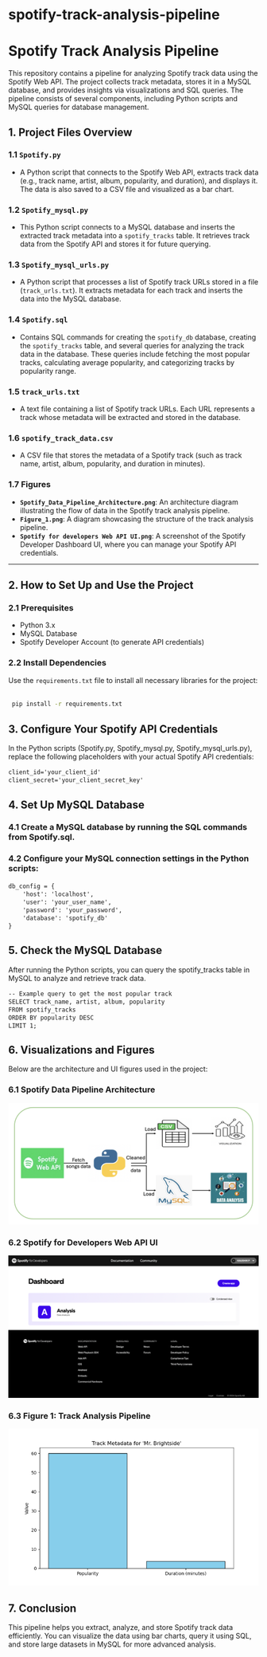 # spotify-track-analysis-pipeline

# Spotify Track Analysis Pipeline

This repository contains a pipeline for analyzing Spotify track data using the Spotify Web API. The project collects track metadata, stores it in a MySQL database, and provides insights via visualizations and SQL queries. The pipeline consists of several components, including Python scripts and MySQL queries for database management.

## 1. Project Files Overview

### 1.1 **`Spotify.py`**
   - A Python script that connects to the Spotify Web API, extracts track data (e.g., track name, artist, album, popularity, and duration), and displays it. The data is also saved to a CSV file and visualized as a bar chart.

### 1.2 **`Spotify_mysql.py`**
   - This Python script connects to a MySQL database and inserts the extracted track metadata into a `spotify_tracks` table. It retrieves track data from the Spotify API and stores it for future querying.

### 1.3 **`Spotify_mysql_urls.py`**
   - A Python script that processes a list of Spotify track URLs stored in a file (`track_urls.txt`). It extracts metadata for each track and inserts the data into the MySQL database.

### 1.4 **`Spotify.sql`**
   - Contains SQL commands for creating the `spotify_db` database, creating the `spotify_tracks` table, and several queries for analyzing the track data in the database. These queries include fetching the most popular tracks, calculating average popularity, and categorizing tracks by popularity range.

### 1.5 **`track_urls.txt`**
   - A text file containing a list of Spotify track URLs. Each URL represents a track whose metadata will be extracted and stored in the database.

### 1.6 **`spotify_track_data.csv`**
   - A CSV file that stores the metadata of a Spotify track (such as track name, artist, album, popularity, and duration in minutes).

### 1.7 **Figures**
   - **`Spotify_Data_Pipeline_Architecture.png`**: An architecture diagram illustrating the flow of data in the Spotify track analysis pipeline.
   - **`Figure_1.png`**: A diagram showcasing the structure of the track analysis pipeline.
   - **`Spotify for developers Web API UI.png`**: A screenshot of the Spotify Developer Dashboard UI, where you can manage your Spotify API credentials.

---

## 2. How to Set Up and Use the Project

### 2.1 Prerequisites
- Python 3.x
- MySQL Database
- Spotify Developer Account (to generate API credentials)

### 2.2 **Install Dependencies** 
Use the `requirements.txt` file to install all necessary libraries for the project:  

```bash

 pip install -r requirements.txt

```

## 3. Configure Your Spotify API Credentials

In the Python scripts (Spotify.py, Spotify_mysql.py, Spotify_mysql_urls.py), replace the following placeholders with your actual Spotify API credentials:

```
client_id='your_client_id'
client_secret='your_client_secret_key'

```

## 4. Set Up MySQL Database

### 4.1 Create a MySQL database by running the SQL commands from Spotify.sql.
### 4.2 Configure your MySQL connection settings in the Python scripts:
```
db_config = {
    'host': 'localhost',  
    'user': 'your_user_name',  
    'password': 'your_password',  
    'database': 'spotify_db'
}

```

## 5. Check the MySQL Database
After running the Python scripts, you can query the spotify_tracks table in MySQL to analyze and retrieve track data.
```
-- Example query to get the most popular track
SELECT track_name, artist, album, popularity
FROM spotify_tracks
ORDER BY popularity DESC
LIMIT 1;
```

## 6. Visualizations and Figures
Below are the architecture and UI figures used in the project:

### 6.1 Spotify Data Pipeline Architecture
![Spotify Data Pipeline Architecture](https://github.com/Kaushik-Puttaswamy/spotify-track-analysis-pipeline/blob/dev/Spotify_Data_Pipeline_Architecture.png)

### 6.2 Spotify for Developers Web API UI
![Spotify for Developers Web API UI](https://github.com/Kaushik-Puttaswamy/spotify-track-analysis-pipeline/blob/dev/Spotify%20for%20developers%20Web%20API%20UI.png)

### 6.3 Figure 1: Track Analysis Pipeline
![Track Analysis Pipeline](https://github.com/Kaushik-Puttaswamy/spotify-track-analysis-pipeline/blob/main/Figure_1.png)

## 7. Conclusion
This pipeline helps you extract, analyze, and store Spotify track data efficiently. You can visualize the data using bar charts, query it using SQL, and store large datasets in MySQL for more advanced analysis.






